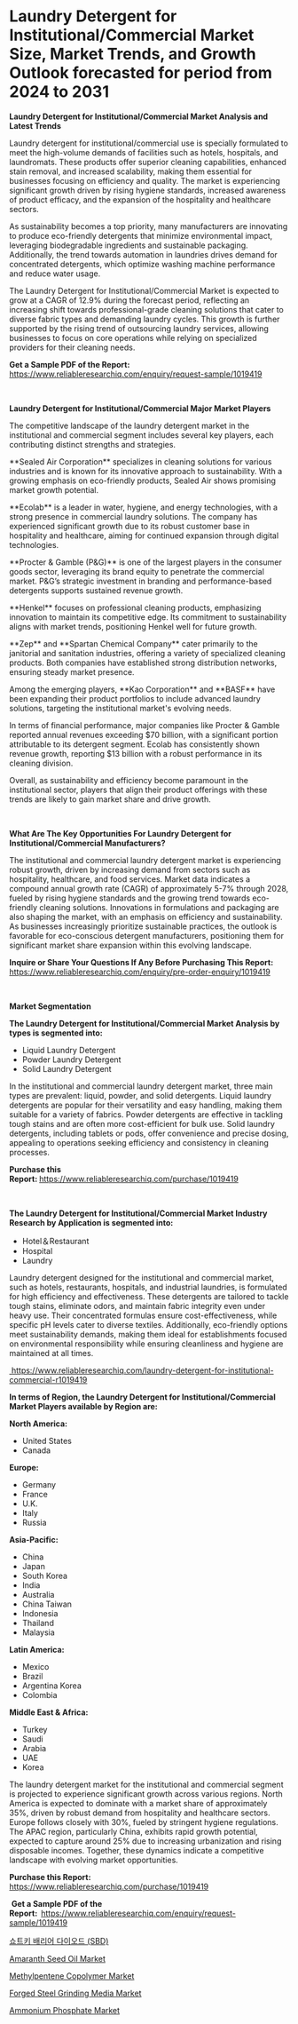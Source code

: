 <p><h1>Laundry Detergent for Institutional/Commercial Market Size, Market Trends, and Growth Outlook forecasted for period from 2024 to 2031</h1></p><p><strong>Laundry Detergent for Institutional/Commercial Market Analysis and Latest Trends</strong></p>
<p><p>Laundry detergent for institutional/commercial use is specially formulated to meet the high-volume demands of facilities such as hotels, hospitals, and laundromats. These products offer superior cleaning capabilities, enhanced stain removal, and increased scalability, making them essential for businesses focusing on efficiency and quality. The market is experiencing significant growth driven by rising hygiene standards, increased awareness of product efficacy, and the expansion of the hospitality and healthcare sectors.</p><p>As sustainability becomes a top priority, many manufacturers are innovating to produce eco-friendly detergents that minimize environmental impact, leveraging biodegradable ingredients and sustainable packaging. Additionally, the trend towards automation in laundries drives demand for concentrated detergents, which optimize washing machine performance and reduce water usage. </p><p>The Laundry Detergent for Institutional/Commercial Market is expected to grow at a CAGR of 12.9% during the forecast period, reflecting an increasing shift towards professional-grade cleaning solutions that cater to diverse fabric types and demanding laundry cycles. This growth is further supported by the rising trend of outsourcing laundry services, allowing businesses to focus on core operations while relying on specialized providers for their cleaning needs.</p></p>
<p><strong>Get a Sample PDF of the Report:&nbsp;</strong> <a href="https://www.reliableresearchiq.com/enquiry/request-sample/1019419">https://www.reliableresearchiq.com/enquiry/request-sample/1019419</a></p>
<p>&nbsp;</p>
<p><strong>Laundry Detergent for Institutional/Commercial Major Market Players</strong></p>
<p><p>The competitive landscape of the laundry detergent market in the institutional and commercial segment includes several key players, each contributing distinct strengths and strategies. </p><p>**Sealed Air Corporation** specializes in cleaning solutions for various industries and is known for its innovative approach to sustainability. With a growing emphasis on eco-friendly products, Sealed Air shows promising market growth potential.</p><p>**Ecolab** is a leader in water, hygiene, and energy technologies, with a strong presence in commercial laundry solutions. The company has experienced significant growth due to its robust customer base in hospitality and healthcare, aiming for continued expansion through digital technologies.</p><p>**Procter & Gamble (P&G)** is one of the largest players in the consumer goods sector, leveraging its brand equity to penetrate the commercial market. P&G’s strategic investment in branding and performance-based detergents supports sustained revenue growth.</p><p>**Henkel** focuses on professional cleaning products, emphasizing innovation to maintain its competitive edge. Its commitment to sustainability aligns with market trends, positioning Henkel well for future growth.</p><p>**Zep** and **Spartan Chemical Company** cater primarily to the janitorial and sanitation industries, offering a variety of specialized cleaning products. Both companies have established strong distribution networks, ensuring steady market presence.</p><p>Among the emerging players, **Kao Corporation** and **BASF** have been expanding their product portfolios to include advanced laundry solutions, targeting the institutional market's evolving needs.</p><p>In terms of financial performance, major companies like Procter & Gamble reported annual revenues exceeding $70 billion, with a significant portion attributable to its detergent segment. Ecolab has consistently shown revenue growth, reporting $13 billion with a robust performance in its cleaning division.</p><p>Overall, as sustainability and efficiency become paramount in the institutional sector, players that align their product offerings with these trends are likely to gain market share and drive growth.</p></p>
<p>&nbsp;</p>
<p><strong>What Are The Key Opportunities For Laundry Detergent for Institutional/Commercial Manufacturers?</strong></p>
<p><p>The institutional and commercial laundry detergent market is experiencing robust growth, driven by increasing demand from sectors such as hospitality, healthcare, and food services. Market data indicates a compound annual growth rate (CAGR) of approximately 5-7% through 2028, fueled by rising hygiene standards and the growing trend towards eco-friendly cleaning solutions. Innovations in formulations and packaging are also shaping the market, with an emphasis on efficiency and sustainability. As businesses increasingly prioritize sustainable practices, the outlook is favorable for eco-conscious detergent manufacturers, positioning them for significant market share expansion within this evolving landscape.</p></p>
<p><strong>Inquire or Share Your Questions If Any Before Purchasing This Report:</strong> <a href="https://www.reliableresearchiq.com/enquiry/pre-order-enquiry/1019419">https://www.reliableresearchiq.com/enquiry/pre-order-enquiry/1019419</a></p>
<p>&nbsp;</p>
<p><strong>Market Segmentation</strong></p>
<p><strong>The Laundry Detergent for Institutional/Commercial Market Analysis by types is segmented into:</strong></p>
<p><ul><li>Liquid Laundry Detergent</li><li>Powder Laundry Detergent</li><li>Solid Laundry Detergent</li></ul></p>
<p><p>In the institutional and commercial laundry detergent market, three main types are prevalent: liquid, powder, and solid detergents. Liquid laundry detergents are popular for their versatility and easy handling, making them suitable for a variety of fabrics. Powder detergents are effective in tackling tough stains and are often more cost-efficient for bulk use. Solid laundry detergents, including tablets or pods, offer convenience and precise dosing, appealing to operations seeking efficiency and consistency in cleaning processes.</p></p>
<p><strong>Purchase this Report:&nbsp;</strong><a href="https://www.reliableresearchiq.com/purchase/1019419">https://www.reliableresearchiq.com/purchase/1019419</a></p>
<p>&nbsp;</p>
<p><strong>The Laundry Detergent for Institutional/Commercial Market Industry Research by Application is segmented into:</strong></p>
<p><ul><li>Hotel＆Restaurant</li><li>Hospital</li><li>Laundry</li></ul></p>
<p><p>Laundry detergent designed for the institutional and commercial market, such as hotels, restaurants, hospitals, and industrial laundries, is formulated for high efficiency and effectiveness. These detergents are tailored to tackle tough stains, eliminate odors, and maintain fabric integrity even under heavy use. Their concentrated formulas ensure cost-effectiveness, while specific pH levels cater to diverse textiles. Additionally, eco-friendly options meet sustainability demands, making them ideal for establishments focused on environmental responsibility while ensuring cleanliness and hygiene are maintained at all times.</p></p>
<p><a href="https://www.reliableresearchiq.com/laundry-detergent-for-institutional-commercial-r1019419">&nbsp;https://www.reliableresearchiq.com/laundry-detergent-for-institutional-commercial-r1019419</a></p>
<p><strong>In terms of Region, the Laundry Detergent for Institutional/Commercial Market Players available by Region are:</strong></p>
<p>
    <p> <strong> North America: </strong>
        <ul>
            <li>United States</li>
            <li>Canada</li>
        </ul>
        </p> 
    <p> <strong> Europe: </strong>
        <ul>
            <li>Germany</li>
            <li>France</li>
            <li>U.K.</li>
            <li>Italy</li>
            <li>Russia</li>
        </ul>
        </p> 
    <p> <strong> Asia-Pacific: </strong>
        <ul>
            <li>China</li>
            <li>Japan</li>
            <li>South Korea</li>
            <li>India</li>
            <li>Australia</li>
            <li>China Taiwan</li>
            <li>Indonesia</li>
            <li>Thailand</li>
            <li>Malaysia</li>
        </ul>
        </p> 
    <p> <strong> Latin America: </strong>
        <ul>
            <li>Mexico</li>
            <li>Brazil</li>
            <li>Argentina Korea</li>
            <li>Colombia</li>
        </ul>
        </p> 
    <p> <strong> Middle East & Africa: </strong>
        <ul>
            <li>Turkey</li>
            <li>Saudi</li>
            <li>Arabia</li>
            <li>UAE</li>
            <li>Korea</li>
        </ul>
    </p>
    </p>
<p><p>The laundry detergent market for the institutional and commercial segment is projected to experience significant growth across various regions. North America is expected to dominate with a market share of approximately 35%, driven by robust demand from hospitality and healthcare sectors. Europe follows closely with 30%, fueled by stringent hygiene regulations. The APAC region, particularly China, exhibits rapid growth potential, expected to capture around 25% due to increasing urbanization and rising disposable incomes. Together, these dynamics indicate a competitive landscape with evolving market opportunities.</p></p>
<p><strong>Purchase this Report: </strong><a href="https://www.reliableresearchiq.com/purchase/1019419">https://www.reliableresearchiq.com/purchase/1019419</a></p>
<p>&nbsp;<strong>Get a Sample PDF of the Report:&nbsp;&nbsp;</strong><a href="https://www.reliableresearchiq.com/enquiry/request-sample/1019419">https://www.reliableresearchiq.com/enquiry/request-sample/1019419</a></p>
<p><strong></strong></p>
<p><p><a href="https://medium.com/@scotthereford10/%EC%87%BC%ED%8A%B8%ED%82%A4-%EC%9E%A5%EB%B2%BD-%EB%8B%A4%EC%9D%B4%EC%98%A4%EB%93%9C-sbd-%EC%82%B0%EC%97%85-%EB%B6%80%EB%AC%B8-%EC%8B%9C%EC%9E%A5-%EC%97%AD%ED%95%99-%EB%B0%8F-%EB%AF%B8%EB%9E%98-%EC%8B%9C%EB%82%98%EB%A6%AC%EC%98%A4-2024-2031-342396b76b0a">쇼트키 배리어 다이오드 (SBD)</a></p><p><a href="https://issuu.com/reportprime-2/docs/amaranth-seed-oil-market-size-2030._c7e7ca8f6c8bdb">Amaranth Seed Oil Market</a></p><p><a href="https://medium.com/@harmondoyle_71964/emerging-trends-in-methylpentene-copolymer-market-global-outlook-and-future-prospects-from-7b315dec8048">Methylpentene Copolymer Market</a></p><p><a href="https://www.linkedin.com/pulse/global-forged-steel-grinding-media-market-product-type-application-wjzgf?trackingId=l9qpExwVQcaQACJxDV11zg%3D%3D">Forged Steel Grinding Media Market</a></p><p><a href="https://issuu.com/reportprime-2/docs/ammonium-phosphate-market-size-2030_4b5d2420d5a8cc">Ammonium Phosphate Market</a></p></p>